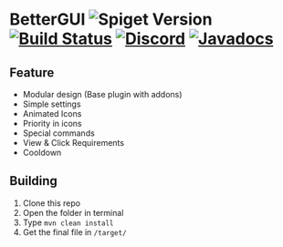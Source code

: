# BetterGUI ![Spiget Version](https://img.shields.io/spiget/version/75620?color=orange&label=version) [![Build Status](https://ci.codemc.io/job/BetterGUI-MC/job/BetterGUI/badge/icon)](https://ci.codemc.io/job/BetterGUI-MC/job/BetterGUI/) [![Discord](https://img.shields.io/discord/660795353037144064)](https://discord.gg/9m4GdFD) [![Javadocs](https://img.shields.io/badge/javadocs-link-green)](https://bettergui-mc.github.io/BetterGUI)

## Feature

* Modular design (Base plugin with addons)
* Simple settings
* Animated Icons
* Priority in icons
* Special commands
* View & Click Requirements
* Cooldown

## Building

1. Clone this repo
2. Open the folder in terminal
3. Type `mvn clean install`
4. Get the final file in `/target/`
